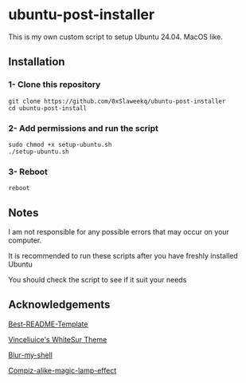 # ubuntu-post-installer

This is my own custom script to setup Ubuntu 24.04. MacOS like.

## Installation
### 1- Clone this repository
```
git clone https://github.com/0xSlaweekq/ubuntu-post-installer
cd ubuntu-post-install
```

### 2- Add permissions and run the script
```
sudo chmod +x setup-ubuntu.sh
./setup-ubuntu.sh
```

### 3- Reboot
```
reboot
```

## Notes
I am not responsible for any possible errors that may occur on your computer.

It is recommended to run these scripts after you have freshly installed Ubuntu

You should check the script to see if it suit your needs



## Acknowledgements

[Best-README-Template](https://github.com/othneildrew/Best-README-Template/blob/master/README.md)

[Vinceliuice's WhiteSur Theme](https://github.com/vinceliuice/WhiteSur-gtk-theme)

[Blur-my-shell](https://github.com/aunetx/gnome-shell-extension-blur-my-shell)

[Compiz-alike-magic-lamp-effect](https://github.com/hermes83/compiz-alike-magic-lamp-effect)

